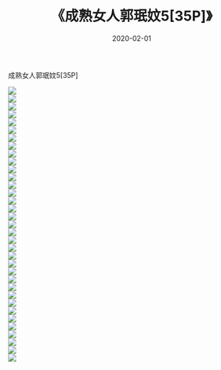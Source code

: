 ﻿---
layout: post
title:  《成熟女人郭珉妏5[35P]》
date:   2020-02-01
img: http://img.660000.xyz/Sharelink/唯美/2020/成熟女人郭珉妏5[35P]/000.jpg
categories: [美女, 清纯, 唯美]
---

成熟女人郭珉妏5[35P]

  ![](http://img.660000.xyz/Sharelink/唯美/2020/成熟女人郭珉妏5[35P]/001.jpg) <br> ![](http://img.660000.xyz/Sharelink/唯美/2020/成熟女人郭珉妏5[35P]/002.jpg) <br> ![](http://img.660000.xyz/Sharelink/唯美/2020/成熟女人郭珉妏5[35P]/003.jpg) <br> ![](http://img.660000.xyz/Sharelink/唯美/2020/成熟女人郭珉妏5[35P]/004.jpg) <br> ![](http://img.660000.xyz/Sharelink/唯美/2020/成熟女人郭珉妏5[35P]/005.jpg) <br> ![](http://img.660000.xyz/Sharelink/唯美/2020/成熟女人郭珉妏5[35P]/006.jpg) <br> ![](http://img.660000.xyz/Sharelink/唯美/2020/成熟女人郭珉妏5[35P]/007.jpg) <br> ![](http://img.660000.xyz/Sharelink/唯美/2020/成熟女人郭珉妏5[35P]/008.jpg) <br> ![](http://img.660000.xyz/Sharelink/唯美/2020/成熟女人郭珉妏5[35P]/009.jpg) <br> ![](http://img.660000.xyz/Sharelink/唯美/2020/成熟女人郭珉妏5[35P]/010.jpg) <br> ![](http://img.660000.xyz/Sharelink/唯美/2020/成熟女人郭珉妏5[35P]/011.jpg) <br> ![](http://img.660000.xyz/Sharelink/唯美/2020/成熟女人郭珉妏5[35P]/012.jpg) <br> ![](http://img.660000.xyz/Sharelink/唯美/2020/成熟女人郭珉妏5[35P]/013.jpg) <br> ![](http://img.660000.xyz/Sharelink/唯美/2020/成熟女人郭珉妏5[35P]/014.jpg) <br> ![](http://img.660000.xyz/Sharelink/唯美/2020/成熟女人郭珉妏5[35P]/015.jpg) <br> ![](http://img.660000.xyz/Sharelink/唯美/2020/成熟女人郭珉妏5[35P]/016.jpg) <br> ![](http://img.660000.xyz/Sharelink/唯美/2020/成熟女人郭珉妏5[35P]/017.jpg) <br> ![](http://img.660000.xyz/Sharelink/唯美/2020/成熟女人郭珉妏5[35P]/018.jpg) <br> ![](http://img.660000.xyz/Sharelink/唯美/2020/成熟女人郭珉妏5[35P]/019.jpg) <br> ![](http://img.660000.xyz/Sharelink/唯美/2020/成熟女人郭珉妏5[35P]/020.jpg) <br> ![](http://img.660000.xyz/Sharelink/唯美/2020/成熟女人郭珉妏5[35P]/021.jpg) <br> ![](http://img.660000.xyz/Sharelink/唯美/2020/成熟女人郭珉妏5[35P]/022.jpg) <br> ![](http://img.660000.xyz/Sharelink/唯美/2020/成熟女人郭珉妏5[35P]/023.jpg) <br> ![](http://img.660000.xyz/Sharelink/唯美/2020/成熟女人郭珉妏5[35P]/024.jpg) <br> ![](http://img.660000.xyz/Sharelink/唯美/2020/成熟女人郭珉妏5[35P]/025.jpg) <br> ![](http://img.660000.xyz/Sharelink/唯美/2020/成熟女人郭珉妏5[35P]/026.jpg) <br> ![](http://img.660000.xyz/Sharelink/唯美/2020/成熟女人郭珉妏5[35P]/027.jpg) <br> ![](http://img.660000.xyz/Sharelink/唯美/2020/成熟女人郭珉妏5[35P]/028.jpg) <br> ![](http://img.660000.xyz/Sharelink/唯美/2020/成熟女人郭珉妏5[35P]/029.jpg) <br> ![](http://img.660000.xyz/Sharelink/唯美/2020/成熟女人郭珉妏5[35P]/030.jpg) <br> ![](http://img.660000.xyz/Sharelink/唯美/2020/成熟女人郭珉妏5[35P]/031.jpg) <br> ![](http://img.660000.xyz/Sharelink/唯美/2020/成熟女人郭珉妏5[35P]/032.jpg) <br> ![](http://img.660000.xyz/Sharelink/唯美/2020/成熟女人郭珉妏5[35P]/033.jpg) <br> ![](http://img.660000.xyz/Sharelink/唯美/2020/成熟女人郭珉妏5[35P]/034.jpg) <br> ![](http://img.660000.xyz/Sharelink/唯美/2020/成熟女人郭珉妏5[35P]/035.jpg) <br>